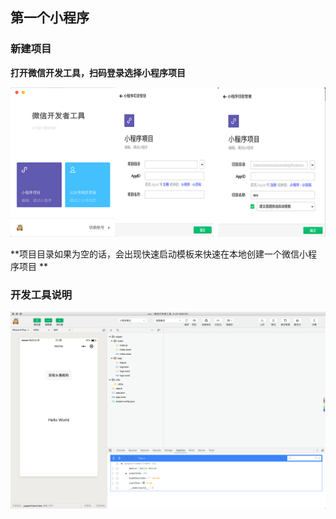 ## 第一个小程序

### 新建项目

**打开微信开发工具，扫码登录选择小程序项目**

![ECBB258E-5B93-4C28-8A3A-E11DFD3C6BF9](../assets/images/ECBB258E-5B93-4C28-8A3A-E11DFD3C6BF9.png)

**项目目录如果为空的话，会出现快速启动模板来快速在本地创建一个微信小程序项目 **

### 开发工具说明

![D2AA243B-B115-4BE3-84D1-4CF3586B73FB](../assets/images/D2AA243B-B115-4BE3-84D1-4CF3586B73FB.png)

